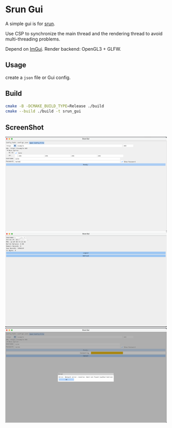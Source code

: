 # Srun Gui

A simple gui is for [srun](https://github.com/Mrwatermolen/srun).

Use CSP to synchronize the main thread and the rendering thread to avoid multi-threading problems.

Depend on [ImGui](https://github.com/ocornut/imgui). Render backend: OpenGL3 + GLFW.

## Usage

create a `json` file or Gui config.

## Build

```bash
cmake -B -DCMAKE_BUILD_TYPE=Release ./build
cmake --build ./build -t srun_gui
```

## ScreenShot

![screenshot](./doc/1.png)
![screenshot](./doc/2.png)
![screenshot](./doc/3.png)
